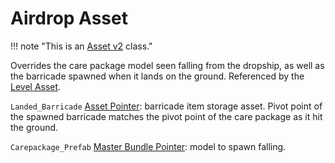 # Airdrop Asset

!!! note "This is an [Asset v2](AssetTypes/AssetsV2.md) class."

Overrides the care package model seen falling from the dropship, as well as the barricade spawned when it lands on the ground. Referenced by the [Level Asset](mapmaking/LevelAsset.md).

`Landed_Barricade` [Asset Pointer](AssetPtr.md): barricade item storage asset. Pivot point of the spawned barricade matches the pivot point of the care package as it hit the ground.

`Carepackage_Prefab` [Master Bundle Pointer](MasterBundlePtr.md): model to spawn falling.
